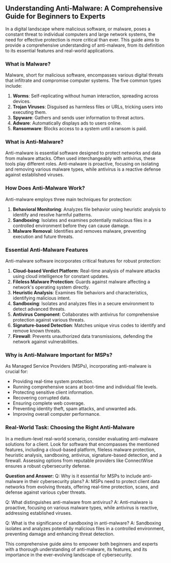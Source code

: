 ## Understanding Anti-Malware: A Comprehensive Guide for Beginners to Experts

In a digital landscape where malicious software, or malware, poses a constant threat to individual computers and large network systems, the need for effective protection is more critical than ever. This guide aims to provide a comprehensive understanding of anti-malware, from its definition to its essential features and real-world applications.

### What is Malware?
Malware, short for malicious software, encompasses various digital threats that infiltrate and compromise computer systems. The five common types include:

1. **Worms**: Self-replicating without human interaction, spreading across devices.
2. **Trojan Viruses**: Disguised as harmless files or URLs, tricking users into executing them.
3. **Spyware**: Gathers and sends user information to threat actors.
4. **Adware**: Automatically displays ads to users online.
5. **Ransomware**: Blocks access to a system until a ransom is paid.

### What is Anti-Malware?
Anti-malware is essential software designed to protect networks and data from malware attacks. Often used interchangeably with antivirus, these tools play different roles. Anti-malware is proactive, focusing on isolating and removing various malware types, while antivirus is a reactive defense against established viruses.

### How Does Anti-Malware Work?
Anti-malware employs three main techniques for protection:

1. **Behavioral Monitoring**: Analyzes file behavior using heuristic analysis to identify and resolve harmful patterns.
2. **Sandboxing**: Isolates and examines potentially malicious files in a controlled environment before they can cause damage.
3. **Malware Removal**: Identifies and removes malware, preventing execution and future threats.

### Essential Anti-Malware Features
Anti-malware software incorporates critical features for robust protection:

1. **Cloud-based Verdict Platform**: Real-time analysis of malware attacks using cloud intelligence for constant updates.
2. **Fileless Malware Protection**: Guards against malware affecting a network's operating system directly.
3. **Heuristic Analysis**: Examines file behaviors and characteristics, identifying malicious intent.
4. **Sandboxing**: Isolates and analyzes files in a secure environment to detect advanced threats.
5. **Antivirus Component**: Collaborates with antivirus for comprehensive protection against various threats.
6. **Signature-based Detection**: Matches unique virus codes to identify and remove known threats.
7. **Firewall**: Prevents unauthorized data transmissions, defending the network against vulnerabilities.

### Why is Anti-Malware Important for MSPs?
As Managed Service Providers (MSPs), incorporating anti-malware is crucial for:

- Providing real-time system protection.
- Running comprehensive scans at boot-time and individual file levels.
- Protecting sensitive client information.
- Recovering corrupted data.
- Ensuring complete web coverage.
- Preventing identity theft, spam attacks, and unwanted ads.
- Improving overall computer performance.

### Real-World Task: Choosing the Right Anti-Malware
In a medium-level real-world scenario, consider evaluating anti-malware solutions for a client. Look for software that encompasses the mentioned features, including a cloud-based platform, fileless malware protection, heuristic analysis, sandboxing, antivirus, signature-based detection, and a firewall. Assessing options from reputable providers like ConnectWise ensures a robust cybersecurity defense.

**Question and Answer:**
Q: Why is it essential for MSPs to include anti-malware in their cybersecurity plans?
A: MSPs need to protect client data networks from evolving threats, offering real-time protection, scans, and defense against various cyber threats.

Q: What distinguishes anti-malware from antivirus?
A: Anti-malware is proactive, focusing on various malware types, while antivirus is reactive, addressing established viruses.

Q: What is the significance of sandboxing in anti-malware?
A: Sandboxing isolates and analyzes potentially malicious files in a controlled environment, preventing damage and enhancing threat detection.

This comprehensive guide aims to empower both beginners and experts with a thorough understanding of anti-malware, its features, and its importance in the ever-evolving landscape of cybersecurity.
